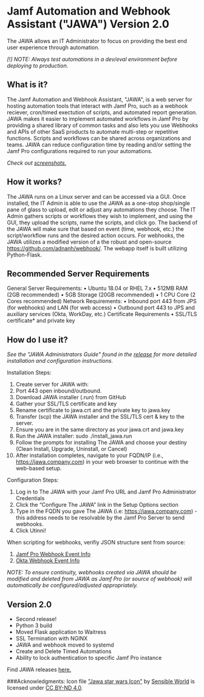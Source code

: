 # Jamf Automation and Webhook Assistant ("JAWA") Version 2.0
The JAWA allows an IT Administrator to focus on providing the best end user experience through automation.

*[!] NOTE: Always test automations in a dev/eval environment before deploying to production.*

## What is it?

The Jamf Automation and Webhook Assistant, "JAWA", is a web server for hosting automation tools that interact with Jamf Pro, such as a webhook reciever, cron/timed exectution of scripts, and automated report generation.  JAWA makes it easier to implement automated workflows in Jamf Pro by providing a shared library of common tasks and also lets you use Webhooks and APIs of other SaaS products to automate multi-step or repetitive functions.  Scripts and workflows can be shared across organizations and teams. JAWA can reduce configuration time by reading and/or setting the Jamf Pro configurations required to run your automations. 

*Check out [screenshots.](https://github.com/jamf/JAWA/wiki/JAWA-Screenshots)*

## How it works?

The JAWA runs on a Linux server and can be accessed via a GUI. Once installed, the IT Admin is able to use the JAWA as a one-stop shop/single pane of glass to upload, edit or adjust any automations they choose. The IT Admin gathers scripts or workflows they wish to implement, and using the GUI, they upload the scripts, name the scripts, and click go. The backend of the JAWA will make sure that based on event (time, webhook, etc.) the script/workflow runs and the desired action occurs. For webhooks, the JAWA utilizes a modified version of a the robust and open-source https://github.com/adnanh/webhook/. The webapp itself is built utilizing Python-Flask.

## Recommended Server Requirements
General Server Requirements:
• Ubuntu 18.04 or RHEL 7.x
• 512MB RAM (2GB recommended)
• 5GB Storage (20GB recommended)
• 1 CPU Core (2 Cores recommended)
Network Requirements:
• Inbound port 443 from JPS (for webhooks) and LAN (for web access) • Outbound port 443 to JPS and auxiliary services (Okta, WorkDay, etc.) Certificate Requirements
• SSL/TLS certificate* and private key 

## How do I use it?

*See the "JAWA Administrators Guide" found in the [release](https://github.com/jamf/JAWA/releases) for more detailed installation and configuration instructions.*

Installation Steps:
1. Create server for JAWA with:
1. Port 443 open inbound/outbound.
2. Download JAWA installer (.run) from GitHub
3. Gather your SSL/TLS certificate and key
4. Rename certificate to jawa.crt and the private key to jawa.key
5. Transfer (scp) the JAWA installer and the SSL/TLS cert & key to the server.
6. Ensure you are in the same directory as your jawa.crt and jawa.key
7. Run the JAWA installer:
sudo ./install_jawa.run
8. Follow the prompts for installing The JAWA and choose your destiny (Clean Install, Upgrade, Uninstall, or Cancel)
9. After installation completes, navigate to your FQDN/IP (i.e., https://jawa.company.com) in your web browser to continue with the web-based setup.

Configuration Steps:
1. Log in to The JAWA with your Jamf Pro URL and Jamf Pro Administrator Credentials
2. Click the “Configure The JAWA” link in the Setup Options section
3. Type in the FQDN you gave The JAWA (i.e: https://jawa.company.com) - this address needs
to be resolvable by the Jamf Pro Server to send webhooks.
4. Click Utinni!

When scripting for webhooks, verifiy JSON structure sent from source:
1. [Jamf Pro Webhook Event Info](https://developer.jamf.com/webhooks)
2. [Okta Webhook Event Info](https://developer.okta.com/docs/reference/api/event-types/?q=event-hook-eligible)

*NOTE: To ensure continuity, webhooks created via JAWA should be modified and deleted from JAWA as Jamf Pro (or source of webhook) will automatically be configured/adjusted appropriately.*

## Version 2.0
- Second release!
- Python 3 build
- Moved Flask application to Waitress
- SSL Termination with NGINX
- JAWA and webhook moved to systemd
- Create and Delete Timed Automations
- Ability to lock authentication to specific Jamf Pro instance

Find JAWA releases [here.](https://github.com/jamf/JAWA/releases)

###Acknowledgments:
 Icon file ["Jawa star wars Icon"](https://icon-icons.com/icon/jawa-star-wars/76960) by [Sensible World](https://icon-icons.com/users/TTIQFLxRVkBQ8aKKlSTRZ/icon-sets/) is licensed under [CC BY-ND 4.0](https://creativecommons.org/licenses/by/4.0/).
